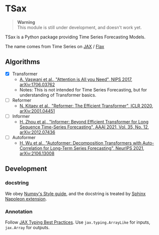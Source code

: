 # TSax

> **Warning**  
> This module is still under development, and doesn't work yet.

TSax is a Python package providing Time Series Forecasting Models.

The name comes from Time Series on
[JAX](https://jax.readthedocs.io/en/latest/index.html) /
[Flax](https://flax.readthedocs.io/en/latest/index.html)


## Algorithms

- [x] Transformer
  - [A. Vaswani et al., "Attention is All you Need", NIPS 2017](https://proceedings.neurips.cc/paper_files/paper/2017/hash/3f5ee243547dee91fbd053c1c4a845aa-Abstract.html),
    [arXiv:1706.03762](https://arxiv.org/abs/1706.03762)
  - Notes: This is not intended for Time Series Forecasting, but for understanding of Transformer basics.
- [ ] Reformer
  - [N. Kitaev et al., "Reformer: The Efficient Transformer", ICLR 2020](https://openreview.net/forum?id=rkgNKkHtvB),
    [arXiv:2001.04451](https://arxiv.org/abs/2001.04451)
- [ ] Informer
  - [H. Zhou et al., "Informer: Beyond Efficient Transformer for Long Sequence Time-Series Forecasting", AAAI 2021, Vol. 35, No. 12](https://ojs.aaai.org/index.php/AAAI/article/view/17325),
    [arXiv:2012.07436](https://arxiv.org/abs/2012.07436)
- [ ] Autoformer
  - [H. Wu et al., "Autoformer: Decomposition Transformers with Auto-Correlation for Long-Term Series Forecasting", NeurIPS 2021](https://proceedings.neurips.cc/paper_files/paper/2021/hash/bcc0d400288793e8bdcd7c19a8ac0c2b-Abstract.html),
    [arXiv:2106.13008](https://arxiv.org/abs/2106.13008)

## Development


### docstring
We obey [Numpy's Style guide](https://numpydoc.readthedocs.io/en/latest/format.html),
and the docstring is treated by
[Sphinx Napoleon extension](https://www.sphinx-doc.org/en/master/usage/extensions/napoleon.html).


### Annotation

Follow [JAX Typing Best Practices](https://jax.readthedocs.io/en/latest/jax.typing.html).
Use `jax.typing.ArrayLike` for inputs, `jax.Array` for outputs.
